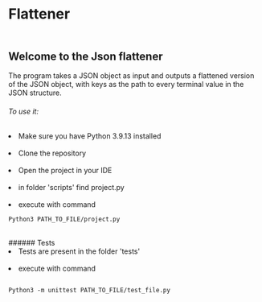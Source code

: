 # Flattener


## <br>Welcome to the Json flattener<br>

The program takes a JSON object as input and outputs a flattened version of the JSON object, with keys as the path to every terminal value in the JSON structure.

###### To use it:
<li>Make sure you have Python 3.9.13 installed <br>
<br><li>Clone the repository<br>
<br><li>Open the project in your IDE<br>
<br><li>in folder 'scripts' find project.py <br>
<br><li>execute with command

```
Python3 PATH_TO_FILE/project.py
```

<br>
###### Tests
<li>Tests are present in the folder 'tests' <br>
<br><li>execute with command

```

Python3 -m unittest PATH_TO_FILE/test_file.py

```

<br>
